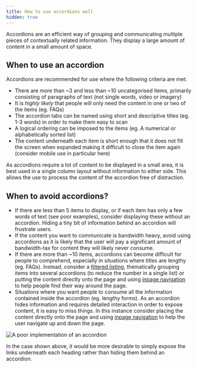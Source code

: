 ```yaml
---
title: How to use accordions well
hidden: true
---
```


Accordions are an efficient way of grouping and communicating multiple pieces of contextually related information. They display a large amount of content in a small amount of space.

## When to use an accordion

Accordions are recommended for use where the following criteria are met:

* There are more than ~3 and less than ~10 uncategorised items, primarily consisting of paragraphs of text (not single words, video or imagery)
* It is *highly likely* that people will only need the content in one or two of the items (eg. FAQs)
* The accordion tabs can be named using short and descriptive titles (eg. 1-3 words) in order to make them easy to scan
* A logical ordering can be imposed to the items (eg. A numerical or alphabetically sorted list)
* The content underneath each item is short enough that it does not fill the screen when expanded making it difficult to close the item again (consider mobile use in particular here)

As accordions require a lot of content to be displayed in a small area, it is best used in a single column layout without information to either side. This allows the use to process the content of the accordion free of distraction.

## When to avoid accordions?

* If there are less than 5 items to display, or if each item has only a few words of text (see poor examples), consider displaying these without an accordion. Hiding a tiny bit of information behind an accordion will frustrate users.
* If the content you want to communicate is bandwidth heavy, avoid using accordions as it is likely that the user will pay a significant amount of bandwidth-tax for content they will likely never consume.
* If there are more than ~10 items, accordions can become difficult for people to comprehend, especially in situations where titles are lengthy (eg. FAQs). Instead, consider a [filtered listing](/components/filtered-listings), thematically grouping items into several accordions (to reduce the number in a single list) or putting the content directly onto the page and using [inpage navigation](/components/inpage-navigation) to help people find their way around the page.
* Situations where you want people to consume all the information contained inside the accordion (eg. lengthy forms). As an accordion hides information and requires detailed interaction in order to expose content, it is easy to miss things. In this instance consider placing the content directly onto the page and using [inpage navigation](/components/inpage-navigation) to help the user navigate up and down the page.

![A poor implementation of an accordion](/assets/videos/poor-example__accordian-1.gif)

In the case shown above, it would be more desirable to simply expose the links underneath each heading rather than hiding them behind an accordion.
